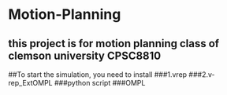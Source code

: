 # Motion-Planning
## this project is for motion planning class of clemson university CPSC8810
##To start the simulation, you need to install 
###1.vrep
###2.v-rep_ExtOMPL
###python script
###OMPL
